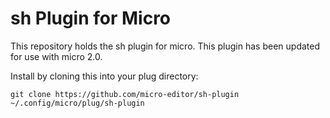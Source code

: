 # sh Plugin for Micro

This repository holds the sh plugin for micro. This plugin
has been updated for use with micro 2.0.

Install by cloning this into your plug directory:

```
git clone https://github.com/micro-editor/sh-plugin ~/.config/micro/plug/sh-plugin
```
